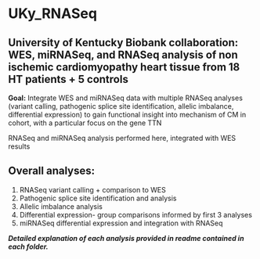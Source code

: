 # UKy_RNASeq
## University of Kentucky Biobank collaboration: WES, miRNASeq, and RNASeq analysis of non ischemic cardiomyopathy heart tissue from 18 HT patients + 5 controls

**Goal:** Integrate WES and miRNASeq data with multiple RNASeq analyses (variant calling, pathogenic splice site identification, allelic imbalance, differential expression) to gain functional insight into mechanism of CM in cohort, with a particular focus on the gene TTN

RNASeq and miRNASeq analysis performed here, integrated with WES results

## Overall analyses:
  1. RNASeq variant calling + comparison to WES
  2. Pathogenic splice site identification and analysis
  3. Allelic imbalance analysis
  4. Differential expression- group comparisons informed by first 3 analyses
  5. miRNASeq differential expression and integration with RNASeq
  
 ***Detailed explanation of each analysis provided in readme contained in each folder.***
